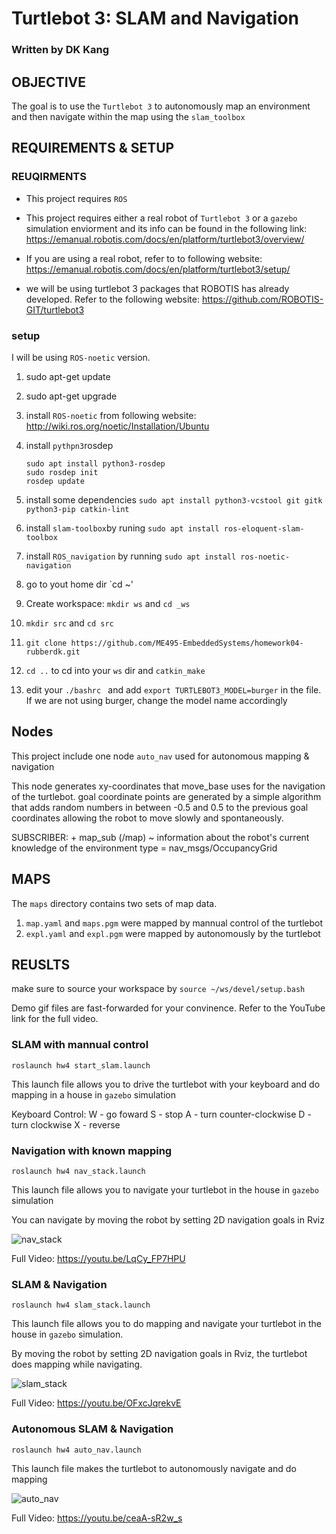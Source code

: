 # Turtlebot 3: SLAM and Navigation
### Written by DK Kang

## OBJECTIVE
The goal is to use the `Turtlebot 3` to autonomously map an environment and then navigate within the map using the `slam_toolbox`

## REQUIREMENTS & SETUP

### REUQIRMENTS

- This project requires `ROS`

- This project requires either a real robot of `Turtlebot 3` or a `gazebo` simulation enviorment and   its info can be found in the following link:
https://emanual.robotis.com/docs/en/platform/turtlebot3/overview/

- If you are using a real robot, refer to to following website: 
https://emanual.robotis.com/docs/en/platform/turtlebot3/setup/


-  we will be using turtlebot 3 packages that ROBOTIS has already developed. Refer to the following website:
https://github.com/ROBOTIS-GIT/turtlebot3



### setup

I will be using `ROS-noetic` version.

1. sudo apt-get update
2. sudo apt-get upgrade
3. install `ROS-noetic` from following website: http://wiki.ros.org/noetic/Installation/Ubuntu
4. install `pythpn3`rosdep
	```
	sudo apt install python3-rosdep
	sudo rosdep init
	rosdep update
	```

5. install some dependencies `sudo apt install python3-vcstool git gitk python3-pip catkin-lint`
6. install `slam-toolbox`by runing `sudo apt install ros-eloquent-slam-toolbox`
7. install `ROS_navigation` by running `sudo apt install ros-noetic-navigation`
6. go to yout home dir `cd ~'
7. Create workspace: `mkdir ws` and `cd _ws`
8. `mkdir src` and `cd src`
9. `git clone https://github.com/ME495-EmbeddedSystems/homework04-rubberdk.git`
10. `cd ..` to cd into your `ws` dir and `catkin_make`
11. edit your `./bashrc ` and add `export TURTLEBOT3_MODEL=burger` in the file. If we are not using burger, change the model name accordingly



## Nodes

This project include one node `auto_nav` used for autonomous mapping & navigation
  
This node generates xy-coordinates that move_base uses for the navigation of the turtlebot. goal coordinate points are generated by a simple algorithm that adds random numbers in between -0.5 and 0.5 to the previous goal coordinates allowing the robot to move slowly and spontaneously.

     
SUBSCRIBER:
     + map_sub (/map) ~ information about the robot's current knowledge of the environment
       type = nav_msgs/OccupancyGrid


## MAPS

The `maps` directory contains two sets of map data.
1) `map.yaml` and `maps.pgm` were mapped by mannual control of the turtlebot
2) `expl.yaml` and `expl.pgm` were mapped by autonomously by the turtlebot


## REUSLTS

make sure to source your workspace by `source ~/ws/devel/setup.bash`

Demo gif files are fast-forwarded for your convinence. Refer to the YouTube link for the full video.

### SLAM with mannual control

`roslaunch hw4 start_slam.launch`

This launch file allows you to drive the turtlebot with your keyboard and do mapping in a house in `gazebo` simulation

Keyboard Control:
W - go foward
S - stop
A - turn counter-clockwise
D - turn clockwise
X - reverse

### Navigation with known mapping

`roslaunch hw4 nav_stack.launch`

This launch file allows you to navigate your turtlebot in the house in `gazebo` simulation

You can navigate by moving the robot by setting 2D navigation goals in Rviz


![nav_stack](https://media.giphy.com/media/lpNVGeCa73QhOi9MxV/giphy.gif)


Full Video: https://youtu.be/LqCy_FP7HPU


### SLAM & Navigation 

`roslaunch hw4 slam_stack.launch`

This launch file allows you to do mapping and navigate your turtlebot in the house in `gazebo` simulation.

By moving the robot by setting 2D navigation goals in Rviz, the turtlebot does mapping while navigating.

![slam_stack](https://media.giphy.com/media/KIoptgov1MiLS1YMbx/giphy.gif)

Full Video: https://youtu.be/OFxcJqrekvE


### Autonomous SLAM & Navigation

`roslaunch hw4 auto_nav.launch`

This launch file makes the turtlebot to autonomously navigate and do mapping

![auto_nav](https://media.giphy.com/media/dY2xHECCo95c5DPjfl/giphy.gif)

Full Video: https://youtu.be/ceaA-sR2w_s



